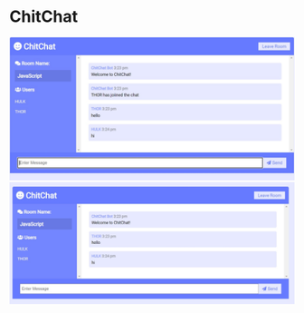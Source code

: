 # ChitChat

![snapshot ChitChat App](https://github.com/HarshAn119/ChitChat/blob/master/Assets/ss1.jpg)
![snapshot ChitChat App](https://github.com/HarshAn119/ChitChat/blob/master/Assets/ss2.jpg)
